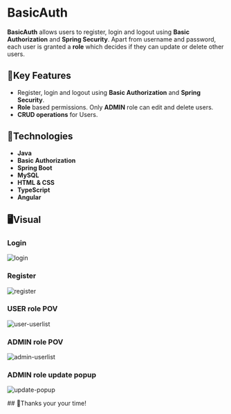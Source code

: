 # BasicAuth

**BasicAuth** allows users to register, login and logout using **Basic Authorization** and **Spring Security**. Apart from username and password, each user is granted a **role** which decides if they can update or delete other users.

## 🔑​Key Features

- Register, login and logout using **Basic Authorization** and **Spring Security**.
- **Role** based permissions. Only **ADMIN** role can edit and delete users.
- **CRUD operations** for Users.

## 🚀Technologies

- **Java**
- **Basic Authorization**
- **Spring Boot**
- **MySQL**
- **HTML & CSS**
- **TypeScript**
- **Angular**

## ​🖥️​Visual

### Login
![login](https://github.com/user-attachments/assets/81479ad5-c9aa-4f22-a3c1-ca2c06a59257)
### Register
![register](https://github.com/user-attachments/assets/d8ee67e3-e2ca-444f-b4e4-b25a32e89ea4)
### USER role POV
![user-userlist](https://github.com/user-attachments/assets/f206eb82-770c-42ef-823a-100560378cdc)
### ADMIN role POV
![admin-userlist](https://github.com/user-attachments/assets/0913322d-a13b-4709-b976-17203dee8c7a)
### ADMIN role update popup
![update-popup](https://github.com/user-attachments/assets/7022ddda-a5b4-4542-89fc-a2226f483cf4)

​## 👋​​Thanks your your time!
